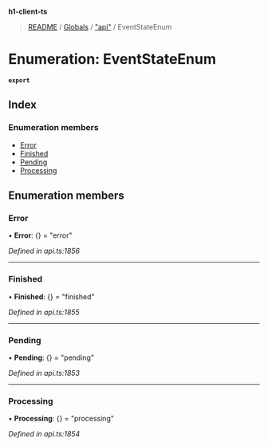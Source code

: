 **h1-client-ts**

> [README](../README.md) / [Globals](../globals.md) / ["api"](../modules/_api_.md) / EventStateEnum

# Enumeration: EventStateEnum

**`export`** 

## Index

### Enumeration members

* [Error](_api_.eventstateenum.md#error)
* [Finished](_api_.eventstateenum.md#finished)
* [Pending](_api_.eventstateenum.md#pending)
* [Processing](_api_.eventstateenum.md#processing)

## Enumeration members

### Error

•  **Error**: {} = "error"

*Defined in api.ts:1856*

___

### Finished

•  **Finished**: {} = "finished"

*Defined in api.ts:1855*

___

### Pending

•  **Pending**: {} = "pending"

*Defined in api.ts:1853*

___

### Processing

•  **Processing**: {} = "processing"

*Defined in api.ts:1854*
